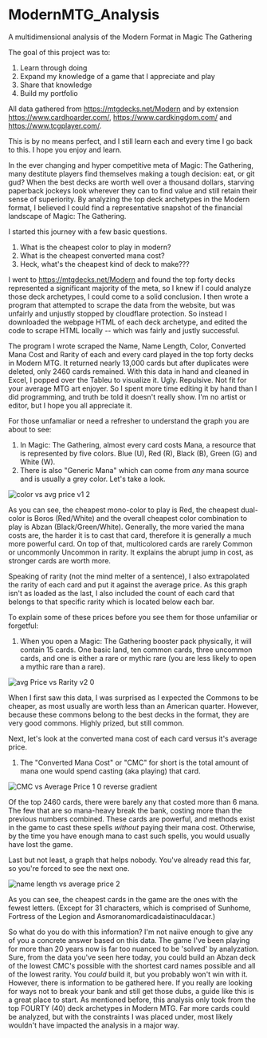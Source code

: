 # ModernMTG_Analysis
A multidimensional analysis of the Modern Format in Magic The Gathering

The goal of this project was to:
1. Learn through doing
2. Expand my knowledge of a game that I appreciate and play
3. Share that knowledge
4. Build my portfolio

All data gathered from https://mtgdecks.net/Modern and by extension https://www.cardhoarder.com/, https://www.cardkingdom.com/ and https://www.tcgplayer.com/.

This is by no means perfect, and I still learn each and every time I go back to this. I hope you enjoy and learn.

In the ever changing and hyper competitive meta of Magic: The Gathering, many destitute players find themselves making a tough decision: eat, or git gud? When the best decks are worth well over a thousand dollars, starving paperback jockeys look wherever they can to find value and still retain their sense of superiority. By analyzing the top deck archetypes in the Modern format, I believed I could find a  representative snapshot of the financial landscape of Magic: The Gathering.

I started this journey with a few basic questions.
1. What is the cheapest color to play in modern?
2. What is the cheapest converted mana cost?
3. Heck, what's the cheapest kind of deck to make???

I went to https://mtgdecks.net/Modern and found the top forty decks represented a significant majority of the meta, so I knew if I could analyze those deck archetypes, I could come to a solid conclusion. I then wrote a program that attempted to scrape the data from the website, but was unfairly and unjustly stopped by cloudflare protection. So instead I downloaded the webpage HTML of each deck archetype, and edited the code to scrape HTML locally -- which was fairly and justly successful.

The program I wrote scraped the Name, Name Length, Color, Converted Mana Cost and Rarity of each and every card played in the top forty decks in Modern MTG. It returned nearly 13,000 cards but after duplicates were deleted, only 2460 cards remained. With this data in hand and cleaned in Excel, I popped over the Tableu to visualize it. Ugly. Repulsive. Not fit for your average MTG art enjoyer. So I spent more time editing it by hand than I did programming, and truth be told it doesn't really show. I'm no artist or editor, but I hope you all appreciate it.

For those unfamaliar or need a refresher to understand the graph you are about to see:
  1. In Magic: The Gathering, almost every card costs Mana, a resource that is represented by five colors. Blue (U), Red (R), Black (B), Green (G) and White (W). 
  2. There is also "Generic Mana" which can come from *any* mana source and is usually a grey color. Let's take a look.

![color vs avg price v1 2](https://user-images.githubusercontent.com/86437248/133210189-6837ab3a-5ef6-40c3-b11c-3a345b890d6a.png)

As you can see, the cheapest mono-color to play is Red, the cheapest dual-color is Boros (Red/White) and the overall cheapest color combination to play is Abzan (Black/Green/White). Generally, the more varied the mana costs are, the harder it is to cast that card, therefore it is generally a much more powerful card. On top of that, multicolored cards are rarely Common or uncommonly Uncommon in rarity. It explains the abrupt jump in cost, as stronger cards are worth more. 

Speaking of rarity (not the mind melter of a sentence), I also extrapolated the rarity of each card and put it against the average price. As this graph isn't as loaded as the last,  I also included the count of each card that belongs to that specific rarity which is located below each bar.

To explain some of these prices before you see them for those unfamiliar or forgetful:
1. When you open a Magic: The Gathering booster pack physically, it will contain 15 cards. One basic land, ten common cards, three uncommon cards, and one is either a rare or mythic rare (you are less likely to open a mythic rare than a rare).

![avg Price vs Rarity v2 0](https://user-images.githubusercontent.com/86437248/133210901-3eda5c33-23df-4adc-abc3-0570243a6b77.png)

When I first saw this data, I was surprised as I expected the Commons to be cheaper, as most usually are worth less than an American quarter. However, because these commons belong to the best decks in the format, they are very good commons. Highly prized, but still common. 

Next, let's look at the converted mana cost of each card versus it's average price.
1. The "Converted Mana Cost" or "CMC" for short is the total amount of mana one would spend casting (aka playing) that card. 

![CMC vs Average Price 1 0 reverse gradient](https://user-images.githubusercontent.com/86437248/133364864-776d38b6-4d06-49d6-9711-b5eebd26c903.png)

Of the top 2460 cards, there were barely any that costed more than 6 mana. The few that are so mana-heavy break the bank, costing more than the previous numbers combined. These cards are powerful, and methods exist in the game to cast these spells *without* paying their mana cost. Otherwise, by the time you have enough mana to cast such spells, you would usually have lost the game.

Last but not least, a graph that helps nobody. You've already read this far, so you're forced to see the next one.

![name length vs average price 2](https://user-images.githubusercontent.com/86437248/133369055-262d3ec8-a42d-4c81-8a77-83fbef53befc.png)

As you can see, the cheapest cards in the game are the ones with the fewest letters. (Except for 31 characters, which is comprised of Sunhome, Fortress of the Legion and Asmoranomardicadaistinaculdacar.) 

So what do you do with this information? I'm not naiive enough to give any of you a concrete answer based on this data. The game I've been playing for more than 20 years now is far too nuanced to be 'solved' by analyzation. Sure, from the data you've seen here today, you could build an Abzan deck of the lowest CMC's possible with the shortest card names possible and all of the lowest rarity. You *could* build it, but you probably won't win with it. However, there is information to be gathered here. If you really are looking for ways not to break your bank and still get those dubs, a guide like this is a great place to start. As mentioned before, this analysis only took from the top FOURTY (40) deck archetypes in Modern MTG. Far more cards could be analyzed, but with the constraints I was placed under, most likely wouldn't have impacted the analysis in a major way.
